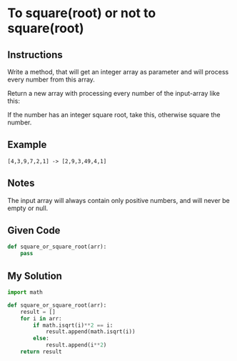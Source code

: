 # To square(root) or not to square(root)

## Instructions

Write a method, that will get an integer array as parameter and will process every number from this array.

Return a new array with processing every number of the input-array like this:

If the number has an integer square root, take this, otherwise square the number.

## Example

```
[4,3,9,7,2,1] -> [2,9,3,49,4,1]
```

## Notes
The input array will always contain only positive numbers, and will never be empty or null.

## Given Code
```python
def square_or_square_root(arr):
    pass
```

## My Solution
```python
import math

def square_or_square_root(arr):
    result = []
    for i in arr:
        if math.isqrt(i)**2 == i:
            result.append(math.isqrt(i))  
        else:
            result.append(i**2) 
    return result
```
